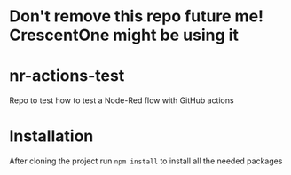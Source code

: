 # Don't remove this repo future me! CrescentOne might be using it
# nr-actions-test
Repo to test how to test a Node-Red flow with GitHub actions

# Installation
After cloning the project run `npm install` to install all the needed packages

